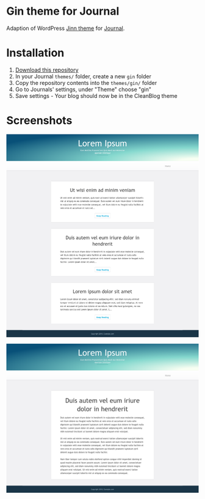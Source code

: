 # Gin theme for Journal
Adaption of WordPress [Jinn theme](https://github.com/jekkilekki/theme-jin) for [Journal](https://github.com/vantezzen/journal).

# Installation
1. [Download this repository](https://github.com/vantezzen/journal-gin/archive/master.zip)
2. In your Journal `themes/` folder, create a new `gin` folder
3. Copy the repository contents into the `themes/gin/` folder
4. Go to Journals' settings, under "Theme" choose "gin"
5. Save settings - Your blog should now be in the CleanBlog theme

# Screenshots
<p align="center"><img src="img/home.png"></p>
<p align="center"><img src="img/post.png"></p>
